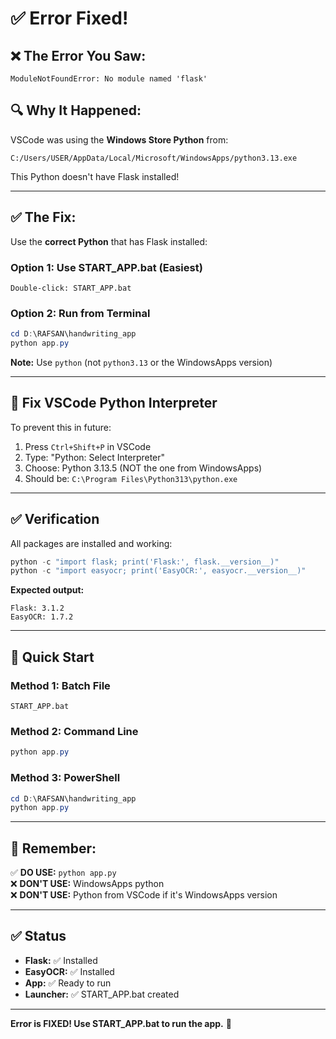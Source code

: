 # ✅ Error Fixed!

## ❌ The Error You Saw:

```
ModuleNotFoundError: No module named 'flask'
```

## 🔍 Why It Happened:

VSCode was using the **Windows Store Python** from:
```
C:/Users/USER/AppData/Local/Microsoft/WindowsApps/python3.13.exe
```

This Python doesn't have Flask installed!

---

## ✅ The Fix:

Use the **correct Python** that has Flask installed:

### Option 1: Use START_APP.bat (Easiest)
```
Double-click: START_APP.bat
```

### Option 2: Run from Terminal
```powershell
cd D:\RAFSAN\handwriting_app
python app.py
```

**Note:** Use `python` (not `python3.13` or the WindowsApps version)

---

## 🔧 Fix VSCode Python Interpreter

To prevent this in future:

1. Press `Ctrl+Shift+P` in VSCode
2. Type: "Python: Select Interpreter"
3. Choose: Python 3.13.5 (NOT the one from WindowsApps)
4. Should be: `C:\Program Files\Python313\python.exe`

---

## ✅ Verification

All packages are installed and working:

```powershell
python -c "import flask; print('Flask:', flask.__version__)"
python -c "import easyocr; print('EasyOCR:', easyocr.__version__)"
```

**Expected output:**
```
Flask: 3.1.2
EasyOCR: 1.7.2
```

---

## 🚀 Quick Start

### Method 1: Batch File
```
START_APP.bat
```

### Method 2: Command Line
```powershell
python app.py
```

### Method 3: PowerShell
```powershell
cd D:\RAFSAN\handwriting_app
python app.py
```

---

## 📝 Remember:

✅ **DO USE:** `python app.py`  
❌ **DON'T USE:** WindowsApps python  
❌ **DON'T USE:** Python from VSCode if it's WindowsApps version

---

## ✅ Status

- **Flask:** ✅ Installed
- **EasyOCR:** ✅ Installed
- **App:** ✅ Ready to run
- **Launcher:** ✅ START_APP.bat created

---

**Error is FIXED! Use START_APP.bat to run the app.** 🎉

